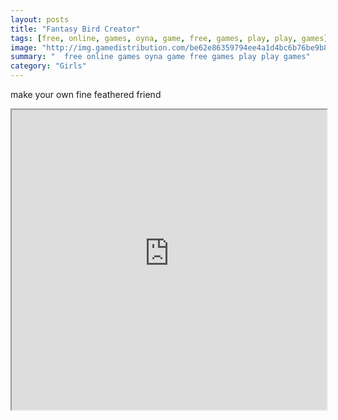 ```yaml
---
layout: posts
title: "Fantasy Bird Creator"
tags: [free, online, games, oyna, game, free, games, play, play, games]
image: "http://img.gamedistribution.com/be62e86359794ee4a1d4bc6b76be9b8a.jpg"
summary: "  free online games oyna game free games play play games"
category: "Girls"
---
```


make your own fine feathered friend

<iframe width="100%" height="480px;" src="http://flash.gamedistribution.com?game=be62e86359794ee4a1d4bc6b76be9b8a"></iframe>